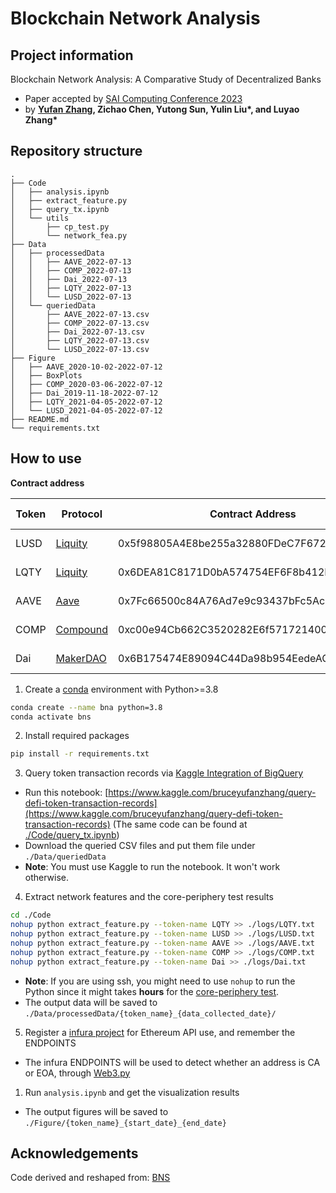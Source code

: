 # Blockchain Network Analysis

## Project information

Blockchain Network Analysis: A Comparative Study of Decentralized Banks

- Paper accepted by [SAI Computing Conference 2023](https://saiconference.com/Computing)
- by **[Yufan Zhang](https://yufanz.xyz/), Zichao Chen, Yutong Sun, Yulin Liu\*, and Luyao Zhang\***

## Repository structure

```
.
├── Code
│   ├── analysis.ipynb
│   ├── extract_feature.py
│   ├── query_tx.ipynb
│   └── utils
│       ├── cp_test.py
│       └── network_fea.py
├── Data
│   ├── processedData
│   │   ├── AAVE_2022-07-13
│   │   ├── COMP_2022-07-13
│   │   ├── Dai_2022-07-13
│   │   ├── LQTY_2022-07-13
│   │   └── LUSD_2022-07-13
│   └── queriedData
│       ├── AAVE_2022-07-13.csv
│       ├── COMP_2022-07-13.csv
│       ├── Dai_2022-07-13.csv
│       ├── LQTY_2022-07-13.csv
│       └── LUSD_2022-07-13.csv
├── Figure
│   ├── AAVE_2020-10-02-2022-07-12
│   ├── BoxPlots
│   ├── COMP_2020-03-06-2022-07-12
│   ├── Dai_2019-11-18-2022-07-12
│   ├── LQTY_2021-04-05-2022-07-12
│   └── LUSD_2021-04-05-2022-07-12
├── README.md
└── requirements.txt
```

## How to use

**Contract address**

| Token | Protocol                              | Contract Address                           | Start Date |
|-------|---------------------------------------|--------------------------------------------|------------|
| LUSD  | [Liquity](https://www.liquity.org/)   | 0x5f98805A4E8be255a32880FDeC7F6728C6568bA0 | 2021-04-05 |
| LQTY  | [Liquity](https://www.liquity.org/)   | 0x6DEA81C8171D0bA574754EF6F8b412F2Ed88c54D | 2021-04-05 |
| AAVE  | [Aave](https://aave.com/)             | 0x7Fc66500c84A76Ad7e9c93437bFc5Ac33E2DDaE9 | 2020-10-02 |
| COMP  | [Compound](https://compound.finance/) | 0xc00e94Cb662C3520282E6f5717214004A7f26888 | 2020-03-04 |
| Dai   | [MakerDAO](https://makerdao.com/)     | 0x6B175474E89094C44Da98b954EedeAC495271d0F | 2019-11-13 |

1. Create a [conda](https://docs.conda.io/en/latest/) environment with Python>=3.8

```bash
conda create --name bna python=3.8
conda activate bns
```

2. Install required packages

```bash
pip install -r requirements.txt
```

3. Query token transaction records via [Kaggle Integration of BigQuery](https://www.kaggle.com/datasets/bigquery/ethereum-blockchain)

- Run this notebook: [https://www.kaggle.com/bruceyufanzhang/query-defi-token-transaction-records](https://www.kaggle.com/bruceyufanzhang/query-defi-token-transaction-records) (The same code can be found at [./Code/query_tx.ipynb](./Code/query_tx.ipynb))
- Download the queried CSV files and put them file under `./Data/queriedData`
- **Note**: You must use Kaggle to run the notebook. It won't work otherwise.

4. Extract network features and the core-periphery test results

```bash
cd ./Code
nohup python extract_feature.py --token-name LQTY >> ./logs/LQTY.txt
nohup python extract_feature.py --token-name LUSD >> ./logs/LUSD.txt
nohup python extract_feature.py --token-name AAVE >> ./logs/AAVE.txt
nohup python extract_feature.py --token-name COMP >> ./logs/COMP.txt
nohup python extract_feature.py --token-name Dai >> ./logs/Dai.txt
```

- **Note**: If you are using ssh, you might need to use `nohup` to run the Python since it might takes **hours** for the [core-periphery test](https://github.com/skojaku/core-periphery-detection).
- The output data will be saved to `./Data/processedData/{token_name}_{data_collected_date}/`

5. Register a [infura project](https://infura.io/) for Ethereum API use, and remember the ENDPOINTS

- The infura ENDPOINTS will be used to detect whether an address is CA or EOA, through [Web3.py](https://web3py.readthedocs.io/en/stable/quickstart.html)
   
1. Run `analysis.ipynb` and get the visualization results
- The output figures will be saved to `./Figure/{token_name}_{start_date}_{end_date}`

## Acknowledgements

Code derived and reshaped from: [BNS](https://github.com/Blockchain-Network-Studies/BNS)
